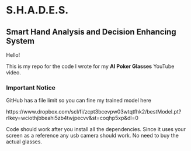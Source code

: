 <h1>S.H.A.D.E.S.</h1>
<h2>Smart Hand Analysis and Decision Enhancing System</h2>

<p>Hello!</p>

<p>This is my repo for the code I wrote for my <strong>AI Poker Glasses</strong> YouTube video.</p>

<h3>Important Notice</h3>
<p>GitHub has a file limit so you can fine my trained model here</p>
<p>https://www.dropbox.com/scl/fi/zcpt3bcevpw03wtqtfhk2/bestModel.pt?rlkey=wciothjbbeahi5zb4twjpecvv&st=coqhp5xp&dl=0<p>
<p>Code should work after you install all the dependencies. Since it uses your screen as a reference any usb camera should work. No need to buy the actual glasses.</p>
